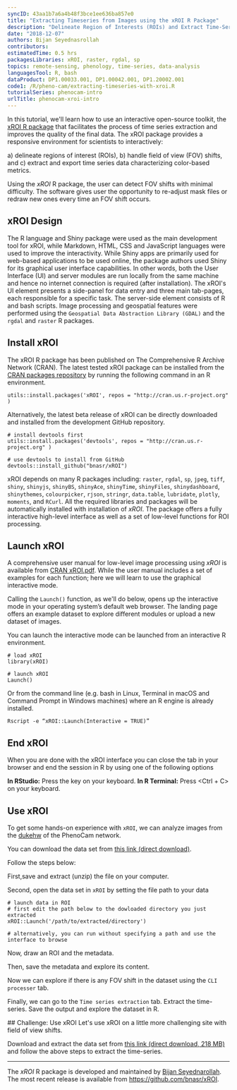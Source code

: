 ```yaml
---
syncID: 43aa1b7a6a4b48f3bce1ee636ba857e0
title: "Extracting Timeseries from Images using the xROI R Package"
description: "Delineate Region of Interests (ROIs) and Extract Time-Series Data from Digital Repeat Photography Images using xROI"
date: "2018-12-07"
authors: Bijan Seyednasrollah
contributors:
estimatedTime: 0.5 hrs
packagesLibraries: xROI, raster, rgdal, sp
topics: remote-sensing, phenology, time-series, data-analysis
languagesTool: R, bash
dataProduct: DP1.00033.001, DP1.00042.001, DP1.20002.001
code1: /R/pheno-cam/extracting-timeseries-with-xroi.R
tutorialSeries: phenocam-intro
urlTitle: phenocam-xroi-intro
---
```


In this tutorial, we'll learn how to use an interactive open-source toolkit, the 
<a href="https://cran.r-project.org/web/packages/xROI/index.html" target="_blank">xROI R package</a>
 that facilitates the process of time series extraction and improves the quality 
 of the final data. The xROI package provides a responsive environment for 
 scientists to interactively:

a) delineate regions of interest (ROIs), 
b) handle field of view (FOV) shifts, and
c) extract and export time series data characterizing color-based metrics.

Using the *xROI* R package, the user can detect FOV shifts with minimal difficulty. 
The software gives user the opportunity to re-adjust mask files or redraw new 
ones every time an FOV shift occurs.

## xROI Design
The R language and Shiny package were used as the main development tool for xROI,
while Markdown, HTML, CSS and JavaScript languages were used to improve the 
interactivity. While Shiny apps are primarily used for web-based applications to 
be used online, the package authors used Shiny for its graphical user interface 
capabilities. In other words, both the User Interface (UI) and server modules are run 
locally from the same machine and hence no internet connection is required (after
installation). The xROI's UI element presents a side-panel for data entry and 
three main tab-pages, each responsible for a specific task. The server-side 
element consists of R and bash scripts. Image processing and geospatial features 
were performed using the `Geospatial Data Abstraction Library (GDAL)` and the 
`rgdal` and `raster` R packages. 

## Install xROI

The xROI R package has been published on The Comprehensive R Archive Network (CRAN). 
The latest tested xROI package can be installed from the 
<a href="https://cran.r-project.org/package=xROI" target="_blank">CRAN packages repository</a> by running the following command in an R environment. 


    utils::install.packages('xROI', repos = "http://cran.us.r-project.org" )

Alternatively, the latest beta release of xROI can be directly downloaded and 
installed from the development GitHub repository. 


    # install devtools first
    utils::install.packages('devtools', repos = "http://cran.us.r-project.org" )
    
    # use devtools to install from GitHub
    devtools::install_github("bnasr/xROI")

xROI depends on many R packages including: `raster`, `rgdal`, `sp`, `jpeg`, 
`tiff`, `shiny`, `shinyjs`, `shinyBS`, `shinyAce`, `shinyTime`, `shinyFiles`, 
`shinydashboard`, `shinythemes`, `colourpicker`, `rjson`, `stringr`, `data.table`, 
`lubridate`, `plotly`, `moments`, and `RCurl`. All the required libraries and 
packages will be automatically installed with installation of *xROI*. The package 
offers a fully interactive high-level interface as well as a set of low-level 
functions for ROI processing. 

## Launch xROI

A comprehensive user manual for low-level image processing using *xROI* is available from 
<a href="https://cran.r-project.org/package=xROI/xROI.pdf" target="_blank">CRAN xROI.pdf</a>. 
While the user manual includes a set of examples for each function; here we 
will learn to use the graphical interactive mode. 

Calling the `Launch()` function, as we'll do below, opens up the interactive 
mode in your operating system’s default web browser. The landing page offers an 
example dataset to explore different modules or upload a new dataset of images. 

You can launch the interactive mode can be launched from an interactive R environment.


    # load xROI
    library(xROI)
    
    # launch xROI 
    Launch()

Or from the command line (e.g. bash in Linux, Terminal in macOS and Command 
Prompt in Windows machines) where an R engine is already installed.


    
    Rscript -e “xROI::Launch(Interactive = TRUE)”
    


## End xROI

When you are done with the xROI interface you can close the tab in your browser 
and end the session in R by using one of the following options

**In RStudio:** Press the <Esc> key on your keyboard.
**In R Terminal:** Press <Ctrl + C> on your keyboard.

## Use xROI 

To get some hands-on experience with `xROI`, we can analyze images from the 
<a href="https://phenocam.sr.unh.edu/webcam/sites/dukehw/">dukehw</a> 
of the PhenoCam network. 

You can download the data set from 
<a href="http://bit.ly/2PzZ2fL">this link (direct download)</a>. 

Follow the steps below:

First,save and extract (unzip) the file on your computer. 

Second, open the data set in `xROI` by setting the file path to your data


    # launch data in ROI
    # first edit the path below to the dowloaded directory you just extracted
    xROI::Launch('/path/to/extracted/directory')
    
    # alternatively, you can run without specifying a path and use the interface to browse 

Now, draw an ROI and the metadata. 

Then, save the metadata and explore its content.

Now we can explore if there is any FOV shift in the dataset using the `CLI processer` tab.

Finally, we can go to the `Time series extraction` tab. Extract the time-series. Save the output and explore the dataset in R.

<div id="ds-challenge" markdown="1">
## Challenge: Use xROI
Let's use xROI on a little more challenging site with field of view shifts. 

Download and extract the data set from 
<a href="http://bit.ly/2DrZgA1">this link (direct download, 218 MB)</a> 
and follow the above steps to extract the time-series.
</div>

*** 

The *xROI* R package is developed and maintained by 
<a href="https://bnasr.github.io/">Bijan Seyednarollah</a>. 
The most recent release is available from <a href="https://github.com/bnasr/xROI" target="_blank">https://github.com/bnasr/xROI</a>.
